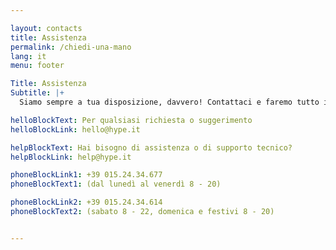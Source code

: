 ```yaml
---

layout: contacts
title: Assistenza
permalink: /chiedi-una-mano
lang: it
menu: footer

Title: Assistenza
Subtitle: |+
  Siamo sempre a tua disposizione, davvero! Contattaci e faremo tutto il possibile per aiutarti.

helloBlockText: Per qualsiasi richiesta o suggerimento
helloBlockLink: hello@hype.it

helpBlockText: Hai bisogno di assistenza o di supporto tecnico?
helpBlockLink: help@hype.it

phoneBlockLink1: +39 015.24.34.677
phoneBlockText1: (dal lunedì al venerdì 8 - 20)

phoneBlockLink2: +39 015.24.34.614
phoneBlockText2: (sabato 8 - 22, domenica e festivi 8 - 20)


---
```

